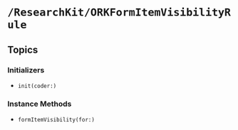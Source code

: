 # ``/ResearchKit/ORKFormItemVisibilityRule``

<!-- The content below this line is auto-generated and is redundant. You should either incorporate it into your content above this line or delete it. -->

## Topics

### Initializers

- ``init(coder:)``

### Instance Methods

- ``formItemVisibility(for:)``